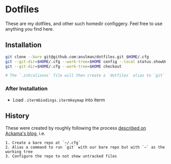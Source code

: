 # Dotfiles

These are my dotfiles, and other such homedir configgery. Feel free to use anything you find here.

## Installation
```bash
git clone --bare git@github.com:anulman/dotfiles.git $HOME/.cfg
git --git-dir=$HOME/.cfg --work-tree=$HOME config --local status.showUntrackedFiles no
git --git-dir=$HOME/.cfg --work-tree=$HOME checkout

# The `.zsh/aliases` file will then create a `dotfiles` alias to `git` with the appropriate options.
```

### After Installation

- Load `.itermbindings.itermkeymap` into iterm

## History
These were created by roughly following the process [described on Ackama's blog](https://www.ackama.com/what-we-think/the-best-way-to-store-your-dotfiles-a-bare-git-repository-explained/), i.e.

	1. Create a bare repo at `~/.cfg`
	2. Alias a command to run `git` with our bare repo but with `~` as the working tree
	3. Configure the repo to not show untracked files
